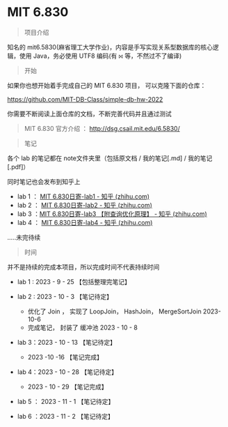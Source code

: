 # MIT 6.830

> 项目介绍

知名的 mit6.5830(麻省理工大学作业)，内容是手写实现关系型数据库的核心逻辑，使用 Java，务必使用 UTF8 编码(有 `⨝` 等，不然过不了编译)



> 开始

如果你也想开始着手完成自己的 MIT 6.830 项目， 可以克隆下面的仓库：

https://github.com/MIT-DB-Class/simple-db-hw-2022

你需要不断阅读上面仓库的文档，不断完善代码并且通过测试

> MIT 6.830 官方介绍 ： http://dsg.csail.mit.edu/6.5830/



> 笔记

各个 lab 的笔记都在 note文件夹里（包括原文档 / 我的笔记[.md] / 我的笔记 [.pdf]）

同时笔记也会发布到知乎上

* lab 1  ： [MIT 6.830日寄-lab1 - 知乎 (zhihu.com)](https://zhuanlan.zhihu.com/p/658169665)
* lab 2  ： [MIT 6.830日寄-lab2 - 知乎 (zhihu.com)](https://zhuanlan.zhihu.com/p/660173608)
* lab 3  ：[MIT 6.830日寄-lab3 【附查询优化原理】 - 知乎 (zhihu.com)](https://zhuanlan.zhihu.com/p/661600624)
* lab 4 ： [MIT 6.830日寄-lab4 - 知乎 (zhihu.com)](https://zhuanlan.zhihu.com/p/663933622)

.....未完待续



> 时间

并不是持续的完成本项目，所以完成时间不代表持续时间

* lab 1 : 2023 - 9 - 25 【包括整理完笔记】
* lab 2 : 2023 - 10 - 3 【笔记待定】

  * 优化了 Join ， 实现了 LoopJoin， HashJoin， MergeSortJoin 2023-10-6
  * 完成笔记， 封装了 缓冲池 2023 - 10 - 8
* lab 3：2023 - 10 - 13 【笔记待定】
  * 2023 -10 -16 【笔记完成】
* lab 4：2023 - 10 - 28 【笔记待定】 
  * 2023 - 10 - 29 【笔记完成】
* lab 5 ： 2023 - 11 - 1 【笔记待定】
* lab 6 ：2023 - 11 - 2 【笔记待定】